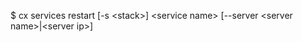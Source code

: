 <!-- layout:code post: services_usage -->


$ cx services restart [-s &lt;stack&gt;] &lt;service name&gt; [--server &lt;server name&gt;|&lt;server ip&gt;]
